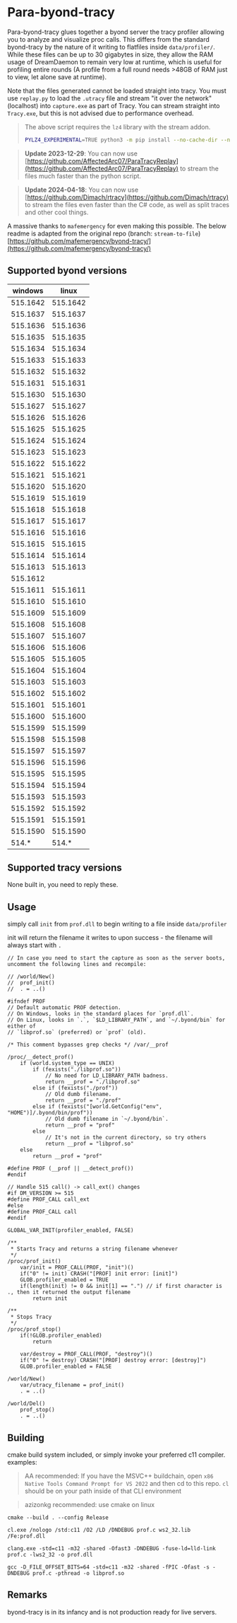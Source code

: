 # Para-byond-tracy

Para-byond-tracy glues together a byond server the tracy profiler allowing you to analyze and visualize proc calls. This differs from the standard byond-tracy by the nature of it writing to flatfiles inside `data/profiler/`. While these files can be up to 30 gigabytes in size, they allow the RAM usage of DreamDaemon to remain very low at runtime, which is useful for profiling entire rounds (A profile from a full round needs >48GB of RAM just to view, let alone save at runtime).

Note that the files generated cannot be loaded straight into tracy. You must use `replay.py` to load the `.utracy` file and stream "it over the network" (localhost) into `capture.exe` as part of Tracy. You can stream straight into `Tracy.exe`, but this is not advised due to performance overhead.

> The above script requires the `lz4` library with the stream addon. 
> ```bash
> PYLZ4_EXPERIMENTAL=TRUE python3 -m pip install --no-cache-dir --no-binary lz4 lz4
> ```

> **Update 2023-12-29**: You can now use [https://github.com/AffectedArc07/ParaTracyReplay](https://github.com/AffectedArc07/ParaTracyReplay) to stream the files much faster than the python script.

> **Update 2024-04-18**: You can now use [https://github.com/Dimach/rtracy](https://github.com/Dimach/rtracy) to stream the files even faster than the C# code, as well as split traces and other cool things.

A massive thanks to `mafemergency` for even making this possible. The below readme is adapted from the original repo (branch: `stream-to-file`) [https://github.com/mafemergency/byond-tracy/](https://github.com/mafemergency/byond-tracy/)

## Supported byond versions

| windows  | linux    |
| -------- | -------- |
| 515.1642 | 515.1642 |
| 515.1637 | 515.1637 |
| 515.1636 | 515.1636 |
| 515.1635 | 515.1635 |
| 515.1634 | 515.1634 |
| 515.1633 | 515.1633 |
| 515.1632 | 515.1632 |
| 515.1631 | 515.1631 |
| 515.1630 | 515.1630 |
| 515.1627 | 515.1627 |
| 515.1626 | 515.1626 |
| 515.1625 | 515.1625 |
| 515.1624 | 515.1624 |
| 515.1623 | 515.1623 |
| 515.1622 | 515.1622 |
| 515.1621 | 515.1621 |
| 515.1620 | 515.1620 |
| 515.1619 | 515.1619 |
| 515.1618 | 515.1618 |
| 515.1617 | 515.1617 |
| 515.1616 | 515.1616 |
| 515.1615 | 515.1615 |
| 515.1614 | 515.1614 |
| 515.1613 | 515.1613 |
| 515.1612 |          |
| 515.1611 | 515.1611 |
| 515.1610 | 515.1610 |
| 515.1609 | 515.1609 |
| 515.1608 | 515.1608 |
| 515.1607 | 515.1607 |
| 515.1606 | 515.1606 |
| 515.1605 | 515.1605 |
| 515.1604 | 515.1604 |
| 515.1603 | 515.1603 |
| 515.1602 | 515.1602 |
| 515.1601 | 515.1601 |
| 515.1600 | 515.1600 |
| 515.1599 | 515.1599 |
| 515.1598 | 515.1598 |
| 515.1597 | 515.1597 |
| 515.1596 | 515.1596 |
| 515.1595 | 515.1595 |
| 515.1594 | 515.1594 |
| 515.1593 | 515.1593 |
| 515.1592 | 515.1592 |
| 515.1591 | 515.1591 |
| 515.1590 | 515.1590 |
| 514.*    | 514.*    |

## Supported tracy versions

None built in, you need to reply these.

## Usage

simply call `init` from `prof.dll` to begin writing to a file inside `data/profiler`

init will return the filename it writes to upon success - the filename will always start with `.`

```dm
// In case you need to start the capture as soon as the server boots, uncomment the following lines and recompile:

// /world/New()
// 	prof_init()
// 	. = ..()

#ifndef PROF
// Default automatic PROF detection.
// On Windows, looks in the standard places for `prof.dll`.
// On Linux, looks in `.`, `$LD_LIBRARY_PATH`, and `~/.byond/bin` for either of
// `libprof.so` (preferred) or `prof` (old).

/* This comment bypasses grep checks */ /var/__prof

/proc/__detect_prof()
	if (world.system_type == UNIX)
		if (fexists("./libprof.so"))
			// No need for LD_LIBRARY_PATH badness.
			return __prof = "./libprof.so"
		else if (fexists("./prof"))
			// Old dumb filename.
			return __prof = "./prof"
		else if (fexists("[world.GetConfig("env", "HOME")]/.byond/bin/prof"))
			// Old dumb filename in `~/.byond/bin`.
			return __prof = "prof"
		else
			// It's not in the current directory, so try others
			return __prof = "libprof.so"
	else
		return __prof = "prof"

#define PROF (__prof || __detect_prof())
#endif

// Handle 515 call() -> call_ext() changes
#if DM_VERSION >= 515
#define PROF_CALL call_ext
#else
#define PROF_CALL call
#endif

GLOBAL_VAR_INIT(profiler_enabled, FALSE)

/**
 * Starts Tracy and returns a string filename whenever
 */
/proc/prof_init()
	var/init = PROF_CALL(PROF, "init")()
	if("0" != init) CRASH("[PROF] init error: [init]")
	GLOB.profiler_enabled = TRUE
	if(length(init) != 0 && init[1] == ".") // if first character is ., then it returned the output filename
		return init

/**
 * Stops Tracy
 */
/proc/prof_stop()
	if(!GLOB.profiler_enabled)
		return

	var/destroy = PROF_CALL(PROF, "destroy")()
	if("0" != destroy) CRASH("[PROF] destroy error: [destroy]")
	GLOB.profiler_enabled = FALSE

/world/New()
    var/utracy_filename = prof_init()
    . = ..()

/world/Del()
    prof_stop()
    . = ..()
```

## Building

cmake build system included, or simply invoke your preferred c11 compiler.
examples:

> AA recommended: If you have the MSVC++ buildchain, open `x86 Native Tools Command Prompt for VS 2022` and then cd to this repo. `cl` should be on your path inside of that CLI environment

> azizonkg recommended: use cmake on linux

```console
cmake --build . --config Release
```


```console
cl.exe /nologo /std:c11 /O2 /LD /DNDEBUG prof.c ws2_32.lib /Fe:prof.dll
```

```console
clang.exe -std=c11 -m32 -shared -Ofast3 -DNDEBUG -fuse-ld=lld-link prof.c -lws2_32 -o prof.dll
```

```console
gcc -D_FILE_OFFSET_BITS=64 -std=c11 -m32 -shared -fPIC -Ofast -s -DNDEBUG prof.c -pthread -o libprof.so
```

## Remarks

byond-tracy is in its infancy and is not production ready for live servers.
